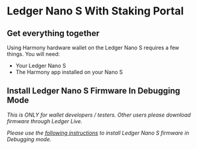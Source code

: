 # Ledger Nano S With Staking Portal

## Get everything together

Using Harmony hardware wallet on the Ledger Nano S requires a few things. You will need:

* Your Ledger Nano S
* The Harmony app installed on your Nano S

## Install Ledger Nano S Firmware In Debugging Mode

_This is ONLY for wallet developers / testers. Other users please download firmware through Ledger Live._

_Please use the_ [_following instructions_](https://docs.harmony.one/home/wallet-guides/ledger/install-and-setup) _to install Ledger Nano S firmware in Debugging mode._ 

